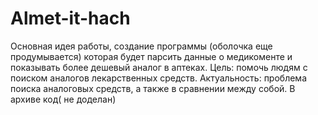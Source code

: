 # Almet-it-hach
Основная идея работы, создание программы (оболочка еще продумывается) которая будет парсить данные о медикоменте и показывать более дешевый аналог в аптеках. Цель: помочь людям с поиском аналогов лекарственных средств. Актуальность: проблема поиска аналоговых средств, а также в сравнении между собой.
В архиве код( не доделан) 
